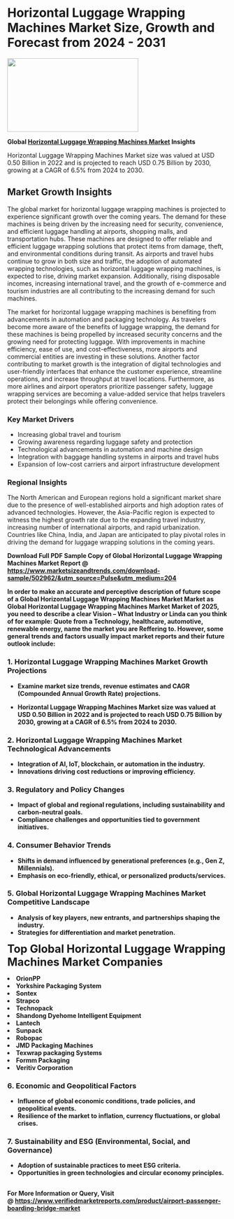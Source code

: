 <H1>Horizontal Luggage Wrapping Machines Market Size, Growth and Forecast from 2024 - 2031</H1><img class="aligncenter size-medium wp-image-584254" src="https://thirdeyenews.in/wp-content/uploads/2024/09/Global-Market-Research-300x168.jpeg" alt="" width="300" height="168" /><p><strong>Global&nbsp;<a href="https://www.marketsizeandtrends.com/download-sample/502962/&amp;utm_source=Pulse&amp;utm_medium=204">Horizontal Luggage Wrapping Machines Market</a> Insights</strong></p><p>Horizontal Luggage Wrapping Machines Market size was valued at USD 0.50 Billion in 2022 and is projected to reach USD 0.75 Billion by 2030, growing at a CAGR of 6.5% from 2024 to 2030.</p><p><h2>Market Growth Insights</h2> <p>The global market for horizontal luggage wrapping machines is projected to experience significant growth over the coming years. The demand for these machines is being driven by the increasing need for security, convenience, and efficient luggage handling at airports, shopping malls, and transportation hubs. These machines are designed to offer reliable and efficient luggage wrapping solutions that protect items from damage, theft, and environmental conditions during transit. As airports and travel hubs continue to grow in both size and traffic, the adoption of automated wrapping technologies, such as horizontal luggage wrapping machines, is expected to rise, driving market expansion. Additionally, rising disposable incomes, increasing international travel, and the growth of e-commerce and tourism industries are all contributing to the increasing demand for such machines.</p> <p><strong></strong></p> <p>The market for horizontal luggage wrapping machines is benefiting from advancements in automation and packaging technology. As travelers become more aware of the benefits of luggage wrapping, the demand for these machines is being propelled by increased security concerns and the growing need for protecting luggage. With improvements in machine efficiency, ease of use, and cost-effectiveness, more airports and commercial entities are investing in these solutions. Another factor contributing to market growth is the integration of digital technologies and user-friendly interfaces that enhance the customer experience, streamline operations, and increase throughput at travel locations. Furthermore, as more airlines and airport operators prioritize passenger safety, luggage wrapping services are becoming a value-added service that helps travelers protect their belongings while offering convenience. <h3>Key Market Drivers</h3> <ul> <li>Increasing global travel and tourism</li> <li>Growing awareness regarding luggage safety and protection</li> <li>Technological advancements in automation and machine design</li> <li>Integration with baggage handling systems in airports and travel hubs</li> <li>Expansion of low-cost carriers and airport infrastructure development</li> </ul> <h3>Regional Insights</h3> <p>The North American and European regions hold a significant market share due to the presence of well-established airports and high adoption rates of advanced technologies. However, the Asia-Pacific region is expected to witness the highest growth rate due to the expanding travel industry, increasing number of international airports, and rapid urbanization. Countries like China, India, and Japan are anticipated to play pivotal roles in driving the demand for luggage wrapping solutions in the coming years.</p> <p><strong></p><p><span class=""><strong>Download Full PDF Sample Copy of Global Horizontal Luggage Wrapping Machines Market Report</strong> @ <a href="https://www.marketsizeandtrends.com/download-sample/502962/&amp;utm_source=Pulse&amp;utm_medium=204" target="_blank">https://www.marketsizeandtrends.com/download-sample/502962/&amp;utm_source=Pulse&amp;utm_medium=204</a></span></p><p>In order to make an accurate and perceptive description of future scope of a Global&nbsp;Horizontal Luggage Wrapping Machines Market Market as Global&nbsp;Horizontal Luggage Wrapping Machines Market Market of 2025, you need to describe a clear Vision &ndash; What Industry or Linda can you think of for example: Quote from a Technology, healthcare, automotive, renewable energy, name the market you are Reffering to. However, some general trends and factors usually impact market reports and their future outlook include:</p><h3>1.&nbsp;<strong>Horizontal Luggage Wrapping Machines Market Growth Projections</strong></h3><ul><li>Examine market size trends, revenue estimates and CAGR (Compounded Annual Growth Rate) projections.</li><li><p>Horizontal Luggage Wrapping Machines Market size was valued at USD 0.50 Billion in 2022 and is projected to reach USD 0.75 Billion by 2030, growing at a CAGR of 6.5% from 2024 to 2030.</p></li></ul><h3>2.&nbsp;<strong>Horizontal Luggage Wrapping Machines Market Technological Advancements</strong></h3><ul><li>Integration of AI, IoT, blockchain, or automation in the industry.</li><li>Innovations driving cost reductions or improving efficiency.</li></ul><h3>3.&nbsp;<strong>Regulatory and Policy Changes</strong></h3><ul><li>Impact of global and regional regulations, including sustainability and carbon-neutral goals.</li><li>Compliance challenges and opportunities tied to government initiatives.</li></ul><h3>4.&nbsp;<strong>Consumer Behavior Trends</strong></h3><ul><li>Shifts in demand influenced by generational preferences (e.g., Gen Z, Millennials).</li><li>Emphasis on eco-friendly, ethical, or personalized products/services.</li></ul><h3>5.&nbsp;<strong>Global Horizontal Luggage Wrapping Machines Market Competitive Landscape</strong></h3><ul><li>Analysis of key players, new entrants, and partnerships shaping the industry.</li><li>Strategies for differentiation and market penetration.</li></ul><p data-pm-slice="1 1 []"><span style="color: inherit; font-family: inherit; font-size: 25px;">Top Global Horizontal Luggage Wrapping Machines Market Companies</span></p><div class="" data-test-id=""><p><li>OrionPP</li><li> Yorkshire Packaging System</li><li> Sontex</li><li> Strapco</li><li> Technopack</li><li> Shandong Dyehome Intelligent Equipment</li><li> Lantech</li><li> Sunpack</li><li> Robopac</li><li> JMD Packaging Machines</li><li> Texwrap packaging Systems</li><li> Formm Packaging</li><li> Veritiv Corporation</li></p></div><h3>6.&nbsp;<strong>Economic and Geopolitical Factors</strong></h3><ul><li>Influence of global economic conditions, trade policies, and geopolitical events.</li><li>Resilience of the market to inflation, currency fluctuations, or global crises.</li></ul><h3>7.&nbsp;<strong>Sustainability and ESG (Environmental, Social, and Governance)</strong></h3><ul><li>Adoption of sustainable practices to meet ESG criteria.</li><li>Opportunities in green technologies and circular economy principles.</li></ul><h2><strong style="font-size: 14px;">For More Information or Query, Visit @&nbsp;</strong><a style="background-color: #ffffff; font-size: 14px;" href="https://www.marketsizeandtrends.com/report/horizontal-luggage-wrapping-machines-market/" target="_blank">https://www.verifiedmarketreports.com/product/airport-passenger-boarding-bridge-market</a></h2>

